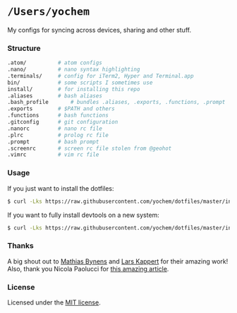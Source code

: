# `/Users/yochem`
My configs for syncing across devices, sharing and other stuff.

### Structure
```bash
.atom/		    # atom configs
.nano/		    # nano syntax highlighting
.terminals/	    # config for iTerm2, Hyper and Terminal.app
bin/		    # some scripts I sometimes use
install/	    # for installing this repo
.aliases	    # bash aliases
.bash_profile	    # bundles .aliases, .exports, .functions, .prompt
.exports	    # $PATH and others
.functions	    # bash functions
.gitconfig	    # git configuration
.nanorc		    # nano rc file
.plrc		    # prolog rc file
.prompt		    # bash prompt
.screenrc	    # screen rc file stolen from @geohot
.vimrc		    # vim rc file
```

### Usage
If you just want to install the dotfiles:
```bash
$ curl -Lks https://raw.githubusercontent.com/yochem/dotfiles/master/install/dotinstall | /bin/bash
```
If you want to fully install devtools on a new system:
```bash
$ curl -Lks https://raw.githubusercontent.com/yochem/dotfiles/master/install/install | /bin/bash
```

### Thanks
A big shout out to [Mathias Bynens](https://github.com/mathiasbynens/dotfiles)
and [Lars Kappert](https://github.com/webpro/dotfiles) for their amazing work!
Also, thank you Nicola Paolucci for [this amazing article](https://developer.atlassian.com/blog/2016/02/best-way-to-store-dotfiles-git-bare-repo/).

### License
Licensed under the [MIT license](https://github.com/yochem/dotfiles/blob/master/LICENSE).
